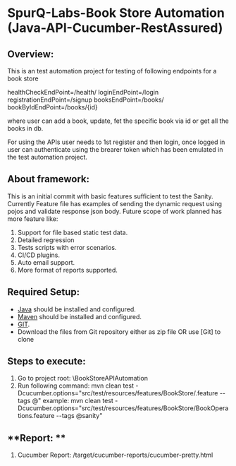 # SpurQ-Labs-Book Store Automation (Java-API-Cucumber-RestAssured)

## **Overview:**
This is an test automation project for testing of following endpoints for a book store

healthCheckEndPoint=/health/ 
loginEndPoint=/login
registrationEndPoint=/signup
booksEndPoint=/books/
bookByIdEndPoint=/books/{id}

where user can add a book, update, fet the specific book via id or get all the books in db.

For using the APIs user needs to 1st register and then login, once logged in user can authenticate using the brearer token which has been emulated in the test automation project.

## **About framework:**
This is an initial commit with basic features sufficient to test the Sanity.
Currently Feature file has examples of sending the dynamic request using pojos and validate response json body.
Future scope of work planned has more feature like:
1. Support for file based static test data.
2. Detailed regression
3. Tests scripts with error scenarios.
4. CI/CD plugins.
5. Auto email support.
6. More format of reports supported.

## **Required Setup:**

- [Java](https://www.guru99.com/install-java.html) should be installed and configured.
- [Maven](https://mkyong.com/maven/how-to-install-maven-in-windows/) should be installed and configured.
- [GIT](https://phoenixnap.com/kb/how-to-install-git-windows).
- Download the files from Git repository either as zip file OR use [Git] to clone

## **Steps to execute:**

1. Go to project root: <yourPath>\BookStoreAPIAutomation
2. Run following command: mvn clean test -Dcucumber.options="src/test/resources/features/BookStore/<featureFileYouWantToRun>.feature --tags @<yourTag>"
                 example: mvn clean test -Dcucumber.options="src/test/resources/features/BookStore/BookOperations.feature --tags @sanity"

## **Report: **
1. Cucumber Report: /target/cucumber-reports/cucumber-pretty.html
